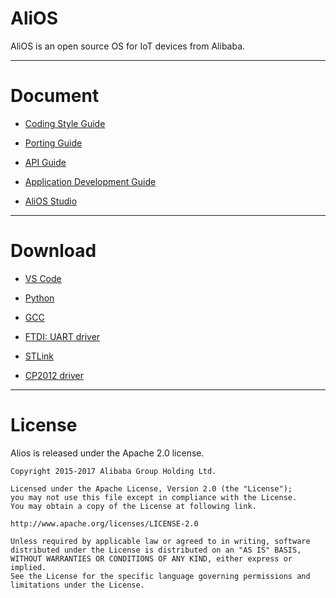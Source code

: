 # AliOS

AliOS is an open source OS for IoT devices from Alibaba.

------

# Document

  * [Coding Style Guide](https://github.com/alibaba/AliOS/wiki/AliOS-Coding-Style-Guide)

  * [Porting Guide](https://github.com/alibaba/AliOS/wiki/AliOS-Porting-Guide)

  * [API Guide](https://github.com/alibaba/AliOS/wiki/AliOS-API-Guide)

  * [Application Development Guide](https://github.com/alibaba/AliOS/wiki/AliOS-APP-DEV-Guide)

  * [AliOS Studio](https://github.com/alibaba/AliOS/wiki/AliOS-Studio)

------

# Download

  * [VS Code](https://code.visualstudio.com)

  * [Python](https://www.python.org/downloads/)

  * [GCC](https://launchpad.net/gcc-arm-embedded/+download)

  * [FTDI: UART driver](http://www.ftdichip.com/Drivers/D2XX.htm)

  * [STLink](http://www.st.com/content/st_com/en/products/development-tools/hardware-development-tools/development-tool-hardware-for-mcus/debug-hardware-for-mcus/debug-hardware-for-stm32-mcus/st-link-v2.html)

  * [CP2012 driver](https://www.silabs.com/products/development-tools/software/usb-to-uart-bridge-vcp-drivers)

------

# License

  Alios is released under the Apache 2.0 license.

    Copyright 2015-2017 Alibaba Group Holding Ltd.

    Licensed under the Apache License, Version 2.0 (the "License");
    you may not use this file except in compliance with the License.
    You may obtain a copy of the License at following link.

    http://www.apache.org/licenses/LICENSE-2.0

    Unless required by applicable law or agreed to in writing, software
    distributed under the License is distributed on an "AS IS" BASIS,
    WITHOUT WARRANTIES OR CONDITIONS OF ANY KIND, either express or implied.
    See the License for the specific language governing permissions and
    limitations under the License.
